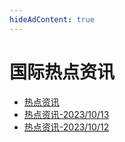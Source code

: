 ```yaml
---
hideAdContent: true
---
```



# 国际热点资讯

- [热点资讯](./2023/10/wikipedia-20231000)
- [热点资讯-2023/10/13](./2023/10/wikipedia-20231013)
- [热点资讯-2023/10/12](./2023/10/wikipedia-20231012)

